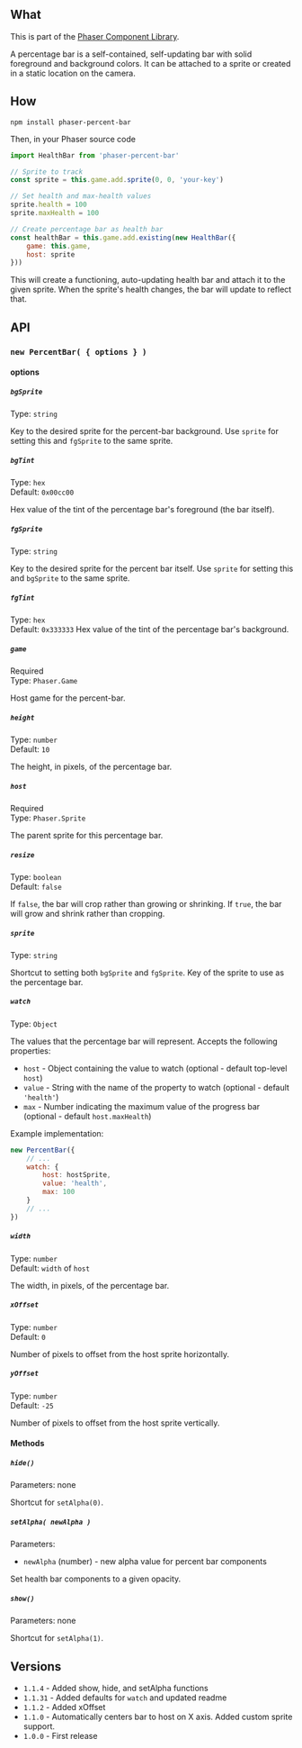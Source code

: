 ## What
This is part of the [Phaser Component Library](https://github.com/SaFrMo/phaser-component-library).

A percentage bar is a self-contained, self-updating bar with solid foreground and background colors. It can be attached to a sprite or created in a static location on the camera.

## How
`npm install phaser-percent-bar`

Then, in your Phaser source code

```js
import HealthBar from 'phaser-percent-bar'

// Sprite to track
const sprite = this.game.add.sprite(0, 0, 'your-key')

// Set health and max-health values
sprite.health = 100
sprite.maxHealth = 100

// Create percentage bar as health bar
const healthBar = this.game.add.existing(new HealthBar({
    game: this.game,
    host: sprite
}))
```

This will create a functioning, auto-updating health bar and attach it to the given sprite. When the sprite's health changes, the bar will update to reflect that.

## API

### `new PercentBar( { options } )`

#### options

##### `bgSprite`

Type: `string`

Key to the desired sprite for the percent-bar background. Use `sprite` for setting this and `fgSprite` to the same sprite.

##### `bgTint`

Type: `hex`<br>
Default: `0x00cc00`

Hex value of the tint of the percentage bar's foreground (the bar itself).

##### `fgSprite`

Type: `string`

Key to the desired sprite for the percent bar itself. Use `sprite` for setting this and `bgSprite` to the same sprite.


##### `fgTint`

Type: `hex`<br>
Default: `0x333333`
Hex value of the tint of the percentage bar's background.

##### `game`

Required<br>
Type: `Phaser.Game`

Host game for the percent-bar.

##### `height`

Type: `number`<br>
Default: `10`

The height, in pixels, of the percentage bar.

##### `host`

Required<br>
Type: `Phaser.Sprite`

The parent sprite for this percentage bar.

##### `resize`

Type: `boolean`<br>
Default: `false`

If `false`, the bar will crop rather than growing or shrinking. If `true`, the bar will grow and shrink rather than cropping.

##### `sprite`

Type: `string`

Shortcut to setting both `bgSprite` and `fgSprite`. Key of the sprite to use as the percentage bar.

##### `watch`

Type: `Object`

The values that the percentage bar will represent. Accepts the following properties:

* `host` - Object containing the value to watch (optional - default top-level `host`)
* `value` - String with the name of the property to watch (optional - default `'health'`)
* `max` - Number indicating the maximum value of the progress bar (optional - default `host.maxHealth`)

Example implementation:

```js
new PercentBar({
    // ...
    watch: {
        host: hostSprite,
        value: 'health',
        max: 100
    }
    // ...
})
```

##### `width`

Type: `number`<br>
Default: `width` of `host`

The width, in pixels, of the percentage bar.

##### `xOffset`

Type: `number`<br>
Default: `0`

Number of pixels to offset from the host sprite horizontally.

##### `yOffset`

Type: `number`<br>
Default: `-25`

Number of pixels to offset from the host sprite vertically.

#### Methods

##### `hide()`

Parameters: none

Shortcut for `setAlpha(0)`.

##### `setAlpha( newAlpha )`

Parameters:
* `newAlpha` (number) - new alpha value for percent bar components

Set health bar components to a given opacity.

##### `show()`

Parameters: none

Shortcut for `setAlpha(1)`.

## Versions

* `1.1.4` - Added show, hide, and setAlpha functions
* `1.1.31` - Added defaults for `watch` and updated readme
* `1.1.2` - Added xOffset
* `1.1.0` - Automatically centers bar to host on X axis. Added custom sprite support.
* `1.0.0` - First release

